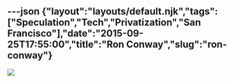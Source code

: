 ---json
{"layout":"layouts/default.njk","tags":["Speculation","Tech","Privatization","San Francisco"],"date":"2015-09-25T17:55:00","title":"Ron Conway","slug":"ron-conway"}
---

![](http://static1.squarespace.com/static/52b7d7a6e4b0b3e376ac8ea2/57166f2de707eb72b4b7c77d/5605d62ee4b0aebb8cb97973/1443223087071/Screen+Shot+2015-09-25+at+4.17.45+PM.png)